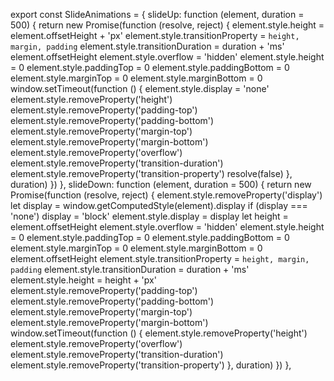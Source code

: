 export const SlideAnimations = {
  slideUp: function (element, duration = 500) {
    return new Promise(function (resolve, reject) {
      element.style.height = element.offsetHeight + 'px'
      element.style.transitionProperty = `height, margin, padding`
      element.style.transitionDuration = duration + 'ms'
      element.offsetHeight
      element.style.overflow = 'hidden'
      element.style.height = 0
      element.style.paddingTop = 0
      element.style.paddingBottom = 0
      element.style.marginTop = 0
      element.style.marginBottom = 0
      window.setTimeout(function () {
        element.style.display = 'none'
        element.style.removeProperty('height')
        element.style.removeProperty('padding-top')
        element.style.removeProperty('padding-bottom')
        element.style.removeProperty('margin-top')
        element.style.removeProperty('margin-bottom')
        element.style.removeProperty('overflow')
        element.style.removeProperty('transition-duration')
        element.style.removeProperty('transition-property')
        resolve(false)
      }, duration)
    })
  },
  slideDown: function (element, duration = 500) {
    return new Promise(function (resolve, reject) {
      element.style.removeProperty('display')
      let display = window.getComputedStyle(element).display
      if (display === 'none') display = 'block'
      element.style.display = display
      let height = element.offsetHeight
      element.style.overflow = 'hidden'
      element.style.height = 0
      element.style.paddingTop = 0
      element.style.paddingBottom = 0
      element.style.marginTop = 0
      element.style.marginBottom = 0
      element.offsetHeight
      element.style.transitionProperty = `height, margin, padding`
      element.style.transitionDuration = duration + 'ms'
      element.style.height = height + 'px'
      element.style.removeProperty('padding-top')
      element.style.removeProperty('padding-bottom')
      element.style.removeProperty('margin-top')
      element.style.removeProperty('margin-bottom')
      window.setTimeout(function () {
        element.style.removeProperty('height')
        element.style.removeProperty('overflow')
        element.style.removeProperty('transition-duration')
        element.style.removeProperty('transition-property')
      }, duration)
    })
  },
